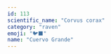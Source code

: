 ```yaml
---
id: 113
scientific_name: "Corvus corax"
category: "raven"
emoji: "🐦‍⬛"
name: "Cuervo Grande"
---
```

